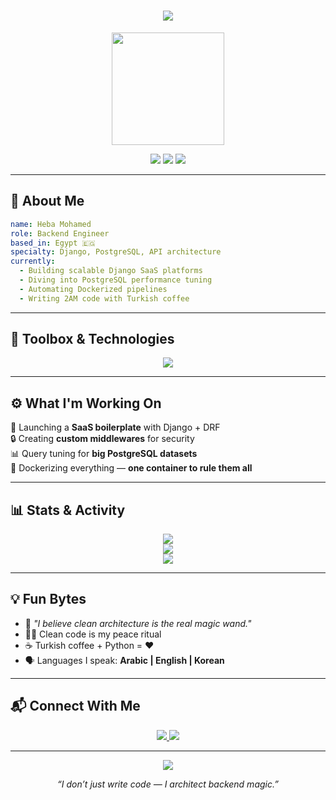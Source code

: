 <!-- 🔮 Interactive & Animated README | Heba Mohamed -->

<h1 align="center">
  <img src="https://readme-typing-svg.demolab.com?font=Fira+Code&size=28&duration=3000&pause=500&center=true&vCenter=true&multiline=true&width=700&height=100&lines=Heba+Mohamed+%F0%9F%9A%80;Backend+Engineer+%7C+Django+Wizard+%7C+PostgreSQL+Whisperer" />
</h1>

<p align="center">
  <img src="https://user-images.githubusercontent.com/9727339/213923524-6cb35570-89e1-4b42-ae88-60c25b265c9b.gif" width="180" />
</p>

<p align="center">
  <img src="https://img.shields.io/badge/Django-Magician-%2317A2B8?style=for-the-badge&logo=django&logoColor=white" />
  <img src="https://img.shields.io/badge/PostgreSQL-Enthusiast-%23316192?style=for-the-badge&logo=postgresql&logoColor=white" />
  <img src="https://img.shields.io/badge/Clean%20Code-Zen%20Master-%23FFD43B?style=for-the-badge&logo=python&logoColor=black" />
</p>

---

## 🌟 About Me

```yaml
name: Heba Mohamed
role: Backend Engineer
based_in: Egypt 🇪🇬
specialty: Django, PostgreSQL, API architecture
currently:
  - Building scalable Django SaaS platforms
  - Diving into PostgreSQL performance tuning
  - Automating Dockerized pipelines
  - Writing 2AM code with Turkish coffee
```

---

## 🧰 Toolbox & Technologies

<p align="center">
  <img src="https://skillicons.dev/icons?i=python,django,postgresql,docker,git,github,linux,tailwind,html,css,cpp,java,vscode" />
</p>

---

## ⚙️ What I'm Working On

🎯 Launching a **SaaS boilerplate** with Django + DRF  
🔒 Creating **custom middlewares** for security  
📊 Query tuning for **big PostgreSQL datasets**  
🐳 Dockerizing everything — **one container to rule them all**

---

## 📊 Stats & Activity

<p align="center">
  <img src="https://github-readme-stats.vercel.app/api?username=heba-mohamed&show_icons=true&theme=tokyonight&hide_border=true" />
  <br />
  <img src="https://github-readme-streak-stats.herokuapp.com/?user=heba-mohamed&theme=tokyonight&hide_border=true" />
  <br />
  <img src="https://github-readme-stats.vercel.app/api/top-langs/?username=heba-mohamed&layout=compact&theme=tokyonight&hide_border=true" />
</p>

---

## 💡 Fun Bytes

- 🧠 *"I believe clean architecture is the real magic wand."*  
- 🧘‍♀️ Clean code is my peace ritual  
- ☕ Turkish coffee + Python = ❤️  
- 🗣 Languages I speak: **Arabic | English | Korean**

---

## 📬 Connect With Me

<p align="center">
  <a href="mailto:heba.mohamed@btu.edu.eg">
    <img src="https://img.shields.io/badge/Email-D14836?style=for-the-badge&logo=gmail&logoColor=white" />
  </a>
  <a href="https://linkedin.com/in/heba-mohamed-a60b42334">
    <img src="https://img.shields.io/badge/LinkedIn-0072b1?style=for-the-badge&logo=linkedin&logoColor=white" />
  </a>
</p>

---

<p align="center">
  <img src="https://readme-jokes.vercel.app/api?bgColor=%23222222&qColor=%23F7A90C&aColor=%23FFADAD&borderColor=%230A0A0A" />
</p>

<p align="center"><i>“I don’t just write code — I architect backend magic.”</i></p>
